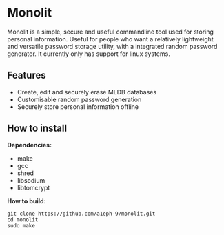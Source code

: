 # Monolit

Monolit is a simple, secure and useful commandline tool used for storing personal information. Useful for people who want a relatively lightweight and versatile password storage utility, with a integrated random password generator. It currently only has support for linux systems.

## Features
* Create, edit and securely erase MLDB databases
* Customisable random password generation
* Securely store personal information offline

## How to install
__Dependencies:__
* make
* gcc
* shred
* libsodium
* libtomcrypt

__How to build:__
```
git clone https://github.com/a1eph-9/monolit.git
cd monolit
sudo make
```
